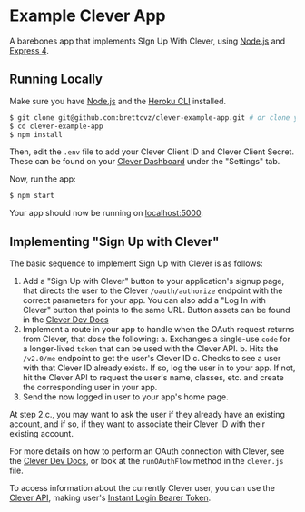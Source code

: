 # Example Clever App

A barebones app that implements SIgn Up With Clever, using [Node.js](http://nodejs.org/) and [Express 4](http://expressjs.com/).

## Running Locally

Make sure you have [Node.js](http://nodejs.org/) and the [Heroku CLI](https://cli.heroku.com/) installed.

```sh
$ git clone git@github.com:brettcvz/clever-example-app.git # or clone your own fork
$ cd clever-example-app
$ npm install
```

Then, edit the `.env` file to add your Clever Client ID and Clever Client Secret. These can be found on your [Clever Dashboard](https://apps.clever.com/) under the "Settings" tab.

Now, run the app:
```sh
$ npm start
```

Your app should now be running on [localhost:5000](http://localhost:5000/).

## Implementing "Sign Up with Clever"
The basic sequence to implement Sign Up with Clever is as follows:

1. Add a "Sign Up with Clever" button to your application's signup page, that directs the user to the Clever `/oauth/authorize` endpoint with the correct parameters for your app. You can also add a "Log In with Clever" button that points to the same URL.  Button assets can be found in the [Clever Dev Docs](https://dev.clever.com/docs/identity-api#section-liwc-button-assets)
2. Implement a route in your app to handle when the OAuth request returns from Clever, that dose the following:
    a. Exchanges a single-use `code` for a longer-lived `token` that can be used with the Clever API.
    b. Hits the `/v2.0/me` endpoint to get the user's Clever ID
    c. Checks to see a user with that Clever ID already exists. If so, log the user in to your app. If not, hit the Clever API to request the user's name, classes, etc. and create the corresponding user in your app.
3. Send the now logged in user to your app's home page.

At step 2.c., you may want to ask the user if they already have an existing account, and if so, if they want to associate their Clever ID with their existing account.

For more details on how to perform an OAuth connection with Clever, see the [Clever Dev Docs](https://dev.clever.com/docs/identity-api#section-log-in-with-clever), or look at the `runOAuthFlow` method in the `clever.js` file.

To access information about the currently Clever user, you can use the [Clever API](https://dev.clever.com/reference#schema), making user's [Instant Login Bearer Token](https://dev.clever.com/docs/api-overview#section-instant-login-bearer-tokens).

